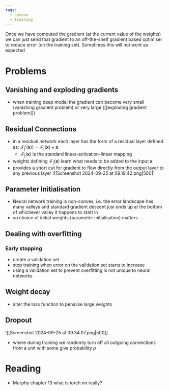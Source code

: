 ```yaml
---
tags:
  - Lesson
  - training
---
```

Once we have computed the gradient (at the current value of the weights) we can just send that gradient to an off-the-shelf gradient based optimiser to reduce error (on the training set). Sometimes this will not work as expected
# Problems
## Vanishing and exploding gradients 
- when training deep model the gradient can become very small (vanishing gradient problem) or very large ([[exploding gradient problem]])
## Residual Connections
- in a residual network each layer has the form of a residual layer defined as: $\mathcal{F}_{|}'(\boldsymbol{x}))= \mathcal{F}_{|}(\boldsymbol{x})+\boldsymbol{x}$
	- $\mathcal{F}_{|}(\boldsymbol{x})$ is the standard linear-activation-linear mapping
- weights defining $\mathcal{F}_{|}(\boldsymbol{x})$ learn what needs to be added to the input $\boldsymbol{x}$ 
- provides a short cut for gradient to flow directly from the output layer to any previous layer
![[Screenshot 2024-09-25 at 09.19.42.png|500]]
## Parameter Initialisation
- Neural network training is non-convex, i.e. the error landscape has many valleys and standard gradient descent just ends up at the bottom of whichever valley it happens to start in
- so choice of initial weights (parameter initialisation) matters
## Dealing with overfitting
### Early stopping
- create a validation set
- stop training when error on the validation set starts to increase
- using a validation set to prevent overfitting is not unique to neural networks
## Weight decay
- alter the loss function to penalise large weights
## Dropout
![[Screenshot 2024-09-25 at 09.34.07.png|500]]
- where during training we randomly turn off all outgoing connections from a unit with some give probability $p$
# Reading
- Murphy chapter 13
what is torch.nn really? 